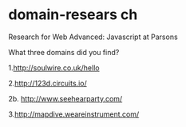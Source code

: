 # domain-resears ch
Research for Web Advanced: Javascript at Parsons

What three domains did you find?

1.http://soulwire.co.uk/hello

2.http://123d.circuits.io/

2b. http://www.seehearparty.com/

3.http://mapdive.weareinstrument.com/
